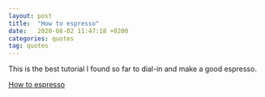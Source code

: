 ```yaml
---
layout: post
title:  "How to espresso"
date:   2020-08-02 11:47:18 +0200
categories: quotes
tag: quotes
---
```

This is the best tutorial I found so far to dial-in and make a good espresso.

[How to espresso](https://www.youtube.com/watch?v=lFwJF-_SUr0&list=PLxz0FjZMVOl3ksLTyWsWNFdU1b73w1BUW)


